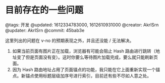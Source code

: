 # 目前存在的一些问题

@tags: 开发
@updated: 1612334783000, 1612610931000
@creator: AkrISrn
@updater: AkrISrn
@commit: 45bab3e

这里列出的问题在 v-no 的预期表现之外，并且还没能 / 无法解决。

1. 如果当前页面有图片正在加载，浏览器有可能会阻止 Hash 路由进行跳转（地址变了但是页面没有变）。这时你要么等待图片加载完成，要么就只能刷新页面。
1. 因为 Hash 路由地址占用了页面锚点的功能，我只能在它上面重新实现一个锚点。新锚点使用标题层级加序号进行索引，目前还有些不尽如人意之处。
